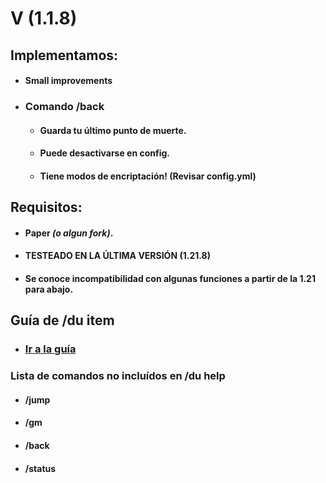 # V (1.1.8)

## Implementamos:
- #### Small improvements
- ### Comando /back
    - #### Guarda tu último punto de muerte.
    - #### Puede desactivarse en config.
    - #### Tiene modos de encriptación! (Revisar config.yml)
## Requisitos:
- #### Paper _(o algun fork)_.
- #### TESTEADO EN LA ÚLTIMA VERSIÓN (1.21.8)
- #### Se conoce incompatibilidad con algunas funciones a partir de la 1.21 para abajo.

## Guía de /du item
- ### [Ir a la guía](src/main/java/mp/dottiewh/Items/README.MD)

### Lista de comandos no incluídos en /du help
- #### /jump
- #### /gm
- #### /back
- #### /status